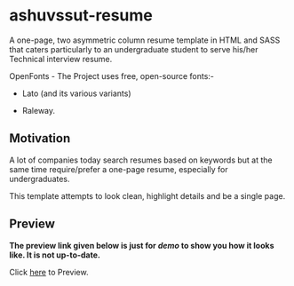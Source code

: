 # ashuvssut-resume

A one-page, two asymmetric column resume template in HTML and SASS that caters particularly to an undergraduate student to serve his/her Technical interview resume.

OpenFonts - The Project uses free, open-source fonts:-

- Lato (and its various variants)

- Raleway.

## Motivation

A lot of companies today search resumes based on keywords but at the same time require/prefer a one-page resume, especially for undergraduates.

This template attempts to look clean, highlight details and be a single page.

## Preview

**The preview link given below is just for *demo* to show you how it looks like. It is not up-to-date.**

Click [here](https://ashuvssut.github.io/ashuvssut-resume/) to Preview.
